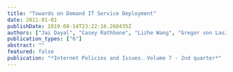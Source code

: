 ```yaml
---
title: "Towards on Demand IT Service Deployment"
date: 2011-01-01
publishDate: 2019-08-14T23:22:16.268435Z
authors: ["Jai Dayal", "Casey Rathbone", "Lizhe Wang", "Gregor von Laszewski"]
publication_types: ["6"]
abstract: ""
featured: false
publication: "*Internet Policies and Issues. Volume 7 - 2nd quarter*"
---
```



